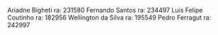Ariadne Bigheti         ra: 231580
Fernando Santos         ra: 234497
Luis Felipe Coutinho    ra: 182956
Wellington da Silva     ra: 195549
Pedro Ferragut          ra: 242997
